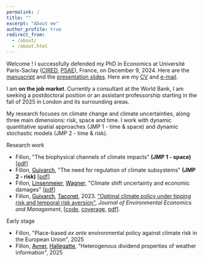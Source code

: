 ```yaml
---
permalink: /
title: ""
excerpt: "About me"
author_profile: true
redirect_from: 
  - /about/
  - /about.html
---
```


Welcome ! I successfully defended my PhD in Economics at Université Paris-Saclay ([CIRED](http://www.centre-cired.fr/en/), [PSAE](https://www6.versailles-grignon.inrae.fr/psae_eng/)), France, on December 9, 2024. Here are the [manuscript](https://RomainFillon.github.io/files/thesis_RF2.pdf) and the [presentation slides](https://RomainFillon.github.io/files/soutenance_rfillon_online.pdf). Here are my [CV](https://RomainFillon.github.io/files/academic_CV_2024.pdf) and <a href="mailto:rfillon@protonmail.com">e-mail</a>. 

I am **on the job market**. Currently a consultant at the World Bank, I am seeking a postdoctoral position or an assistant professorship starting in the fall of 2025 in London and its surrounding areas.

My research focuses on climate change and climate uncertainties, along three main dimensions: risk, space and time. I work with dynamic quantitative spatial approaches (JMP 1 - time & space) and dynamic stochastic models (JMP 2 - time & risk).

Research work 
+ Fillon, "The biophysical channels of climate impacts" **(JMP 1 - space)** [[pdf](https://RomainFillon.github.io/files/JMP_spatial.pdf)]
+ Fillon, <a href="https://www.centre-cired.fr/celine-guivarch/" style="color: black;">Guivarch</a>, "The need for regulation of climate subsystems" **(JMP 2 - risk)** [[pdf](https://RomainFillon.github.io/files/JMP_risk.pdf)]
+ Fillon, <a href="https://mlinsenmeier.com/" style="color: black;">Linsenmeier</a>, <a href="https://gwagner.com" style="color: black;">Wagner</a>, "Climate shift uncertainty and economic damages" [[pdf](https://RomainFillon.github.io/files/Paper3.pdf)]
+ Fillon, <a href="https://www.centre-cired.fr/celine-guivarch/" style="color: black;">Guivarch</a>, <a href="https://www.nicolastaconet.com/home" style="color: black;">Taconet</a>, 2023. ["Optimal climate policy under tipping risk and temporal risk aversion"](https://www.sciencedirect.com/science/article/pii/S0095069623000682), *Journal* *of* *Environmental* *Economics* *and* *Management*, [[code](https://github.com/CIRED/DSCE/tree/main), [coverage](https://e-axes.org/research/optimal-climate-policies-with-tipping-and-temporal-risk/), [pdf](https://RomainFillon.github.io/files/editable_paper.pdf)].

Early stage
+ Fillon, "Place-based *ex ante* environmental policy against climate risk in the European Union", 2025
+ Fillon, <a href="https://scholar.google.fr/citations?user=HyoU4ZwAAAAJ&hl=fr&oi=ao" style="color: black;">Avner</a>, <a href="https://scholar.google.fr/citations?user=7xxEWRkAAAAJ&hl=fr&oi=ao" style="color: black;">Hallegatte</a>, "Heterogenous dividend properties of weather information", 2025
